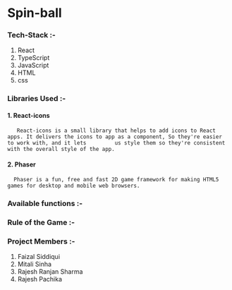 # Spin-ball

### Tech-Stack :-
   1. React
   2. TypeScript
   3. JavaScript
   4. HTML
   5. css

### Libraries Used :-  
  #### 1. React-icons 
       React-icons is a small library that helps to add icons to React apps. It delivers the icons to app as a component, So they're easier to work with, and it lets         us style them so they're consistent with the overall style of the app.
  #### 2. Phaser 
      Phaser is a fun, free and fast 2D game framework for making HTML5 games for desktop and mobile web browsers.   

### Available functions :-

### Rule of the Game :-

### Project Members :-
  1. Faizal Siddiqui
  2. Mitali Sinha
  3. Rajesh Ranjan Sharma
  4. Rajesh Pachika
